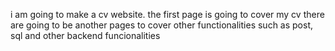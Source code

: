 i am going to make a cv website.
the first page is going to cover my cv
there are going to be another pages to cover other functionalities such as post, sql and other backend funcionalities